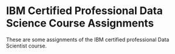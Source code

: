 # IBM Certified Professional Data Science Course Assignments
These are some assignments of the IBM certified professional Data Scientist course.
